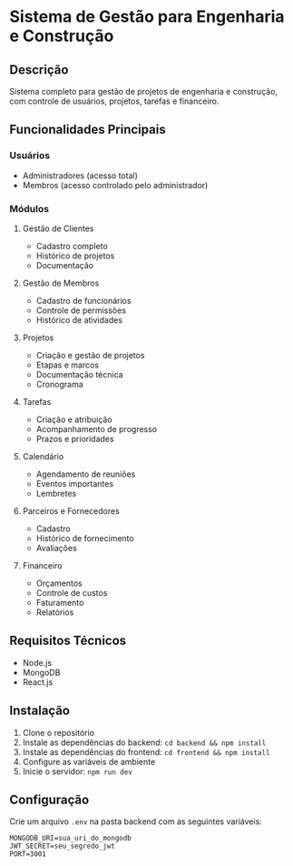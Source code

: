 # Sistema de Gestão para Engenharia e Construção

## Descrição
Sistema completo para gestão de projetos de engenharia e construção, com controle de usuários, projetos, tarefas e financeiro.

## Funcionalidades Principais

### Usuários
- Administradores (acesso total)
- Membros (acesso controlado pelo administrador)

### Módulos
1. Gestão de Clientes
   - Cadastro completo
   - Histórico de projetos
   - Documentação

2. Gestão de Membros
   - Cadastro de funcionários
   - Controle de permissões
   - Histórico de atividades

3. Projetos
   - Criação e gestão de projetos
   - Etapas e marcos
   - Documentação técnica
   - Cronograma

4. Tarefas
   - Criação e atribuição
   - Acompanhamento de progresso
   - Prazos e prioridades

5. Calendário
   - Agendamento de reuniões
   - Eventos importantes
   - Lembretes

6. Parceiros e Fornecedores
   - Cadastro
   - Histórico de fornecimento
   - Avaliações

7. Financeiro
   - Orçamentos
   - Controle de custos
   - Faturamento
   - Relatórios

## Requisitos Técnicos
- Node.js
- MongoDB
- React.js

## Instalação
1. Clone o repositório
2. Instale as dependências do backend: `cd backend && npm install`
3. Instale as dependências do frontend: `cd frontend && npm install`
4. Configure as variáveis de ambiente
5. Inicie o servidor: `npm run dev`

## Configuração
Crie um arquivo `.env` na pasta backend com as seguintes variáveis:
```
MONGODB_URI=sua_uri_do_mongodb
JWT_SECRET=seu_segredo_jwt
PORT=3001
``` 